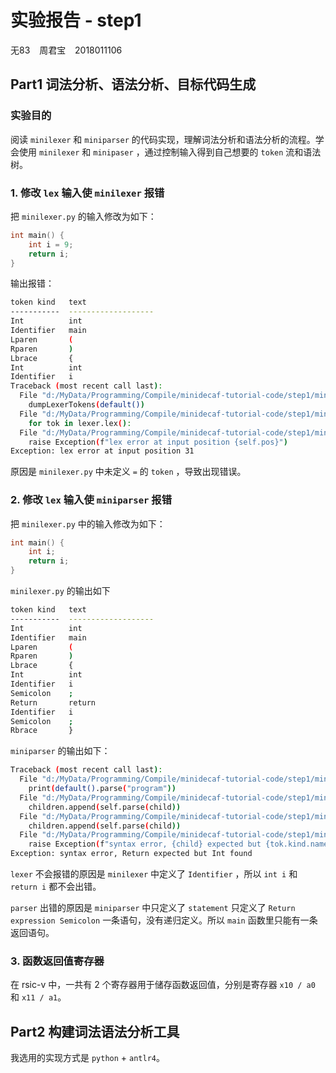 # 实验报告 - step1

无83 &ensp; 周君宝 &ensp; 2018011106

## Part1  词法分析、语法分析、目标代码生成

### 实验目的

阅读 `minilexer` 和 `miniparser` 的代码实现，理解词法分析和语法分析的流程。学会使用 `minilexer` 和 `minipaser` ，通过控制输入得到自己想要的 `token` 流和语法树。

### 1. 修改 `lex` 输入使 `minilexer` 报错

把 `minilexer.py` 的输入修改为如下：

```cpp
int main() {
	int i = 9;
	return i;
}
```

输出报错：

```bash
token kind   text
-----------  ------------------- 
Int          int
Identifier   main
Lparen       (
Rparen       )
Lbrace       {
Int          int
Identifier   i
Traceback (most recent call last):
  File "d:/MyData/Programming/Compile/minidecaf-tutorial-code/step1/minilexer.py", line 101, in <module>
	dumpLexerTokens(default())
  File "d:/MyData/Programming/Compile/minidecaf-tutorial-code/step1/minilexer.py", line 96, in dumpLexerTokens
	for tok in lexer.lex():
  File "d:/MyData/Programming/Compile/minidecaf-tutorial-code/step1/minilexer.py", line 45, in lex
	raise Exception(f"lex error at input position {self.pos}")
Exception: lex error at input position 31
```

原因是 `minilexer.py` 中未定义 `=` 的 `token` ，导致出现错误。

### 2. 修改 `lex` 输入使 `miniparser` 报错

把 `minilexer.py` 中的输入修改为如下：

```cpp
int main() {
	int i;
	return i;
}
```

`minilexer.py` 的输出如下

```bash
token kind   text
-----------  -------------------
Int          int
Identifier   main
Lparen       (
Rparen       )
Lbrace       {
Int          int
Identifier   i
Semicolon    ;
Return       return
Identifier   i
Semicolon    ;
Rbrace       }
```

`miniparser` 的输出如下：

```bash
Traceback (most recent call last):
  File "d:/MyData/Programming/Compile/minidecaf-tutorial-code/step1/miniparser.py", line 70, in <module>
    print(default().parse("program"))
  File "d:/MyData/Programming/Compile/minidecaf-tutorial-code/step1/miniparser.py", line 44, in parse
    children.append(self.parse(child))
  File "d:/MyData/Programming/Compile/minidecaf-tutorial-code/step1/miniparser.py", line 44, in parse
    children.append(self.parse(child))
  File "d:/MyData/Programming/Compile/minidecaf-tutorial-code/step1/miniparser.py", line 41, in parse
    raise Exception(f"syntax error, {child} expected but {tok.kind.name} found")
Exception: syntax error, Return expected but Int found
```

`lexer` 不会报错的原因是 `minilexer` 中定义了 `Identifier` ，所以 `int i` 和 `return i` 都不会出错。

`parser` 出错的原因是 `miniparser` 中只定义了 `statement` 只定义了 `Return expression Semicolon` 一条语句，没有递归定义。所以 `main` 函数里只能有一条返回语句。

### 3. 函数返回值寄存器

在 rsic-v 中，一共有 2 个寄存器用于储存函数返回值，分别是寄存器 `x10 / a0` 和 `x11 / a1`。


## Part2 构建词法语法分析工具

我选用的实现方式是 `python` + `antlr4`。